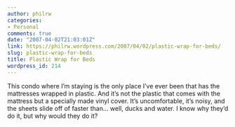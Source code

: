 ```yaml
---
author: philrw
categories:
- Personal
comments: true
date: "2007-04-02T21:03:01Z"
link: https://philrw.wordpress.com/2007/04/02/plastic-wrap-for-beds/
slug: plastic-wrap-for-beds
title: Plastic Wrap for Beds
wordpress_id: 214
---
```


This condo where I’m staying is the only place I’ve ever been that has the mattresses wrapped in plastic. And it’s not the plastic that comes with the mattress but a specially made vinyl cover. It’s uncomfortable, it’s noisy, and the sheets slide off of faster than... well, ducks and water. I know why they’d do it, but why would they do it?

